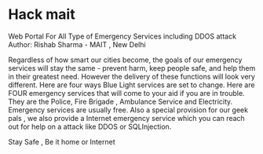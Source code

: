 # Hack mait

Web Portal For All Type of Emergency Services including DDOS attack
Author: Rishab Sharma - MAIT , New Delhi

Regardless of how smart our cities become, the goals of our emergency services will stay the same - prevent harm,
keep people safe, and help them in their greatest need. However the delivery of these functions will look very different.
Here are four ways Blue Light services are set to change.
Here are FOUR emergency services that will come to your aid if you are in trouble.  
They are the Police, Fire Brigade , Ambulance Service and Electricity. Emergency services are usually free.
Also a special provision for our geek pals , we also provide a Internet emergency service which you can reach out for help on a attack like DDOS or SQLInjection.

Stay Safe , Be it home or Internet
